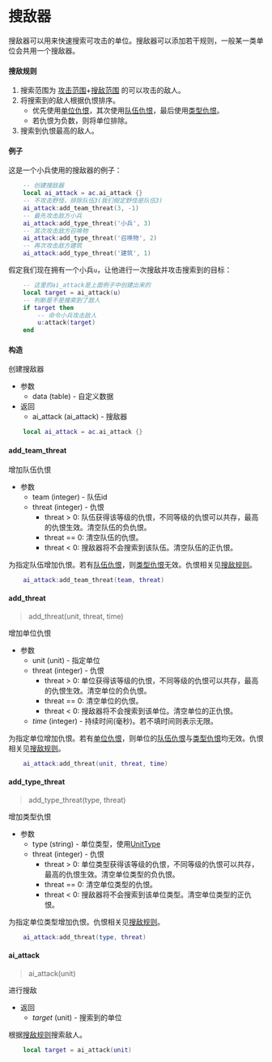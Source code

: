 # 搜敌器
搜敌器可以用来快速搜索可攻击的单位。搜敌器可以添加若干规则，一般某一类单位会共用一个搜敌器。

#### 搜敌规则
1. 搜索范围为 [攻击范围]+[搜敌范围] 的可以攻击的敌人。
2. 将搜索到的敌人根据仇恨排序。
    + 优先使用[单位仇恨]，其次使用[队伍仇恨]，最后使用[类型仇恨]。
    + 若仇恨为负数，则将单位排除。
3. 搜索到仇恨最高的敌人。

#### 例子
这是一个小兵使用的搜敌器的例子：

```lua
    -- 创建搜敌器
    local ai_attack = ac.ai_attack {}
    -- 不攻击野怪，排除队伍3(我们假定野怪是队伍3)
    ai_attack:add_team_threat(3, -1)
    -- 最先攻击敌方小兵
    ai_attack:add_type_threat('小兵', 3)
    -- 其次攻击敌方召唤物
    ai_attack:add_type_threat('召唤物', 2)
    -- 再次攻击敌方建筑
    ai_attack:add_type_threat('建筑', 1)
```

假定我们现在拥有一个小兵`u`，让他进行一次搜敌并攻击搜索到的目标：

```lua
    -- 这里的ai_attack是上面例子中创建出来的
    local target = ai_attack(u)
    -- 判断是不是搜索到了敌人
    if target then
        -- 命令小兵攻击敌人
        u:attack(target)
    end
```

#### 构造
创建搜敌器

* 参数
    * data (table) - 自定义数据
* 返回
    * ai_attack (ai_attack) - 搜敌器

```lua
    local ai_attack = ac.ai_attack {}
```

#### add_team_threat
增加队伍仇恨

* 参数
    * team (integer) - 队伍id
    * threat (integer) - 仇恨
        + threat > 0: 队伍获得该等级的仇恨，不同等级的仇恨可以共存，最高的仇恨生效。清空队伍的负仇恨。
        + threat == 0: 清空队伍的仇恨。
        + threat < 0: 搜敌器将不会搜索到该队伍。清空队伍的正仇恨。

为指定队伍增加仇恨。若有[队伍仇恨]，则[类型仇恨]无效。仇恨相关见[搜敌规则]。

```lua
    ai_attack:add_team_threat(team, threat)
```

#### add_threat
> add_threat(unit, threat, time)

增加单位仇恨

* 参数
    * unit (unit) - 指定单位
    * threat (integer) - 仇恨
        + threat > 0: 单位获得该等级的仇恨，不同等级的仇恨可以共存，最高的仇恨生效。清空单位的负仇恨。
        + threat == 0: 清空单位的仇恨。
        + threat < 0: 搜敌器将不会搜索到该单位。清空单位的正仇恨。
    * *time* (integer) - 持续时间(毫秒)。若不填时间则表示无限。

为指定单位增加仇恨。若有[单位仇恨]，则单位的[队伍仇恨]与[类型仇恨]均无效。仇恨相关见[搜敌规则]。

```lua
    ai_attack:add_threat(unit, threat, time)
```

#### add_type_threat
> add_type_threat(type, threat)

增加类型仇恨

* 参数
    * type (string) - 单位类型，使用[UnitType]
    * threat (integer) - 仇恨
        + threat > 0: 单位类型获得该等级的仇恨，不同等级的仇恨可以共存，最高的仇恨生效。清空单位类型的负仇恨。
        + threat == 0: 清空单位类型的仇恨。
        + threat < 0: 搜敌器将不会搜索到该单位类型。清空单位类型的正仇恨。

为指定单位类型增加仇恨。仇恨相关见[搜敌规则]。

```lua
    ai_attack:add_threat(type, threat)
```

#### ai_attack
> ai_attack(unit)

进行搜敌

* 返回
    * *target* (unit) - 搜索到的单位

根据[搜敌规则]搜索敌人。

```lua
    local target = ai_attack(unit)
```

[搜敌规则]: /ac/api/ai_attack/main?id=搜敌规则
[UnitType]: 404
[单位仇恨]: /ac/api/ai_attack?id=add_threat
[队伍仇恨]: /ac/api/ai_attack?id=add_team_threat
[类型仇恨]: /ac/api/ai_attack?id=add_type_threat
[攻击范围]: /ac/unit/attribute?id=攻击范围
[搜敌范围]: /ac/unit/attribute?id=搜敌范围
